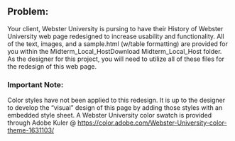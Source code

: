 ## Problem:
Your client, Webster University is pursing to have their History of Webster University web page redesigned to increase usability and functionality. 
All of the text, images, and a sample.html (w/table formatting) are provided for you within the Midterm_Local_HostDownload Midterm_Local_Host folder. 
As the designer for this project, you will need to utilize all of these files for the redesign of this web page.


### Important Note:
Color styles have not been applied to this redesign. 
It is up to the designer to develop the “visual” design of this page by adding those styles with an embedded style sheet. 
A Webster University color swatch is provided through Adobe Kuler @ https://color.adobe.com/Webster-University-color-theme-1631103/
